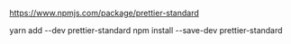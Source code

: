https://www.npmjs.com/package/prettier-standard

yarn add --dev prettier-standard
npm install --save-dev prettier-standard

